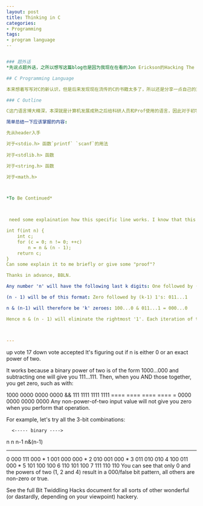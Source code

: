```yaml
---
layout: post
title: Thinking in C
categories: 
- Programming 
tags:
- program language
--


### 题外话 
*先说点题外话，之所以想写这篇blog也是因为我现在在看的Jon Erickson的Hacking The Art of Exploitation。看过之后对C Programming有了完全不一样的看法，其实随着后来接触的Programming Language越来越多，自己对Programming的认识也越来越深入，接触了函数式的Haskell，脚本语言的Python Ruby，发现对C、C++又有了全新的认识。 If you think you know C Programming pretty well, strongly recommand you the book written by Jon Erickson. *

## C Programming Language

本来想着写写对C的新认识，但是后来发现现在流传的C的书籍太多了，所以还是分享一点自己的对于C的总结，这样读者（话说我还不知道读者会是谁...或者会不会有读者）可以自己有针对性的去看书。

### C Outline

C这门语言博大精深，本深就是计算机发展成熟之后给科研人员和Prof使用的语言，因此对于初学者来说就像一把双刃剑，一方面是Powerful，另一方面是Creating Vulnerbilities without acknowledge。强调一下，C这门语言的设计思想就是使用者比设计者更知道自己要做什么，因此很多的地方需要自己去注意。

简单总结一下应该掌握的内容:

先从header入手

对于<stdio.h> 函数`printf` `scanf`的用法
 
对于<stdlib.h> 函数

对于<string.h> 函数

对于<math.h>



*To Be Continued*



 need some explaination how this specific line works. I know that this function counts the number of 1's bits, but how exactly this line clears the rightmost 1 bit?

int f(int n) {
    int c;
    for (c = 0; n != 0; ++c) 
        n = n & (n - 1);
    return c;
}
Can some explain it to me briefly or give some "proof"?

Thanks in advance, BBLN.

Any number 'n' will have the following last k digits: One followed by (k-1) zeroes: 100...0 Note that k can be 1 in which case there are no zeroes.

(n - 1) will be of this format: Zero followed by (k-1) 1's: 011...1

n & (n-1) will therefore be 'k' zeroes: 100...0 & 011...1 = 000...0

Hence n & (n - 1) will eliminate the rightmost '1'. Each iteration of this will basically remove the rightmost '1' digit and hence you can count the number of 1's.



---
```



up vote
17
down vote
accepted
It's figuring out if n is either 0 or an exact power of two.

It works because a binary power of two is of the form 1000...000 and subtracting one will give you 111...111. Then, when you AND those together, you get zero, such as with:

   1000 0000 0000 0000
&&  111 1111 1111 1111
   ==== ==== ==== ====
 = 0000 0000 0000 0000
Any non-power-of-two input value will not give you zero when you perform that operation.

For example, let's try all the 3-bit combinations:

      <----- binary ---->
 n     n    n-1   n&(n-1)
---   ---   ---   -------
 0    000   111     000 *
 1    001   000     000 *
 2    010   001     000 *
 3    011   010     010
 4    100   011     000 *
 5    101   100     100
 6    110   101     100
 7    111   110     110
You can see that only 0 and the powers of two (1, 2 and 4) result in a 000/false bit pattern, all others are non-zero or true.

See the full Bit Twiddling Hacks document for all sorts of other wonderful (or dastardly, depending on your viewpoint) hackery.


